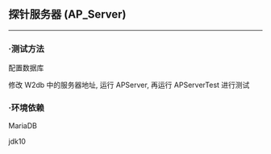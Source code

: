 ## 探针服务器 (AP_Server)

----

### ·测试方法

配置数据库

修改 W2db 中的服务器地址, 运行 APServer, 再运行 APServerTest 进行测试

### ·环境依赖

MariaDB

jdk10
